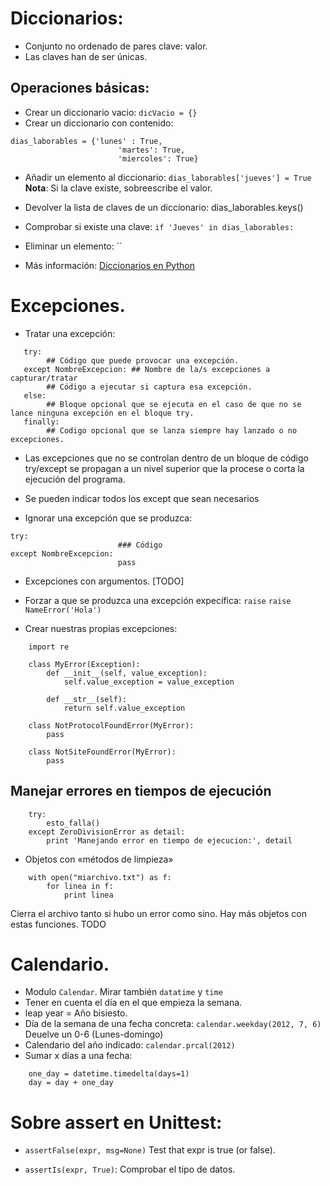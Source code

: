 # Diccionarios: 

* Conjunto no ordenado de pares clave: valor.
* Las claves han de ser únicas.

## Operaciones básicas:
* Crear un diccionario vacio: `dicVacio = {}` 
* Crear un diccionario con contenido: 

```
dias_laborables = {'lunes' : True,
                        'martes': True,
                        'miercoles': True}
```
* Añadir un elemento al diccionario: `dias_laborables['jueves'] = True`
**Nota**: Si la clave existe, sobreescribe el valor.

* Devolver la lista de claves de un diccionario: dias_laborables.keys() 

* Comprobar si existe una clave: `if 'Jueves' in dias_laborables:`
* Eliminar un elemento: ``
* Más información: [Diccionarios en Python](http://docs.python.org.ar/tutorial/datastructures.html#diccionarios)

# Excepciones. 

* Tratar una excepción:
```
   try:
        ## Código que puede provocar una excepción.
   except NombreExcepcion: ## Nombre de la/s excepciones a capturar/tratar
        ## Código a ejecutar si captura esa excepción.
   else: 
        ## Bloque opcional que se ejecuta en el caso de que no se lance ninguna excepción en el bloque try. 
   finally: 
        ## Codigo opcional que se lanza siempre hay lanzado o no excepciones. 
```

* Las excepciones que no se controlan dentro de un bloque de código try/except se propagan a un nivel superior que la procese o corta la ejecución del programa.

* Se pueden indicar todos los except que sean necesarios

* Ignorar una excepción que se produzca: 
```
try:
                        ### Código
except NombreExcepcion:
                        pass
```

* Excepciones con argumentos. [TODO]

* Forzar a que se produzca una excepción expecífica: `raise` 
`raise NameError('Hola')`

* Crear nuestras propias excepciones: 
```
    import re
    
    class MyError(Exception):
        def __init__(self, value_exception):
            self.value_exception = value_exception
        
        def __str__(self):
            return self.value_exception
        
    class NotProtocolFoundError(MyError):
        pass
    
    class NotSiteFoundError(MyError):
        pass
```

## Manejar errores en tiempos de ejecución
```
    try:
        esto_falla()
    except ZeroDivisionError as detail:
        print 'Manejando error en tiempo de ejecucion:', detail
```

* Objetos con «métodos de limpieza»
```
    with open("miarchivo.txt") as f:
        for linea in f:
            print linea
```

Cierra el archivo tanto si hubo un error como sino. Hay más objetos con estas funciones. TODO

# Calendario.

* Modulo `Calendar`. Mirar también `datatime` y `time`
* Tener en cuenta el día en el que empieza la semana.
* leap year = Año bisiesto.
* Día de la semana de una fecha concreta: `calendar.weekday(2012, 7, 6)`
Deuelve un 0-6 (Lunes-domingo)
* Calendario del año indicado: `calendar.prcal(2012)`
* Sumar x días a una fecha: 
```
    one_day = datetime.timedelta(days=1)
    day = day + one_day
```

# Sobre assert en Unittest:

* `assertFalse(expr, msg=None)` Test that expr is true (or false).

* `assertIs(expr, True)`: Comprobar el tipo de datos.
